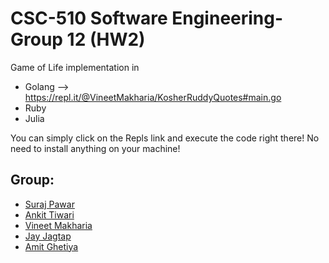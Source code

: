 
# CSC-510 Software Engineering-Group 12 (HW2)
Game of Life implementation in 
- Golang --> https://repl.it/@VineetMakharia/KosherRuddyQuotes#main.go
- Ruby
- Julia

You can simply click on the Repls link and execute the code right there!
No need to install anything on your machine!


## Group:
- [Suraj Pawar](mailto:spawar2@ncsu.edu) 
- [Ankit Tiwari](mailto:atiwari4@ncsu.edu)
- [Vineet Makharia](mailto:vrmakhar@ncsu.edu)
- [Jay Jagtap](mailto:jjgtap@ncsu.edu) 
- [Amit Ghetiya](mailto:aghetiy@ncsu.edu)
